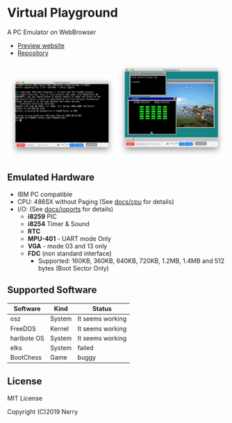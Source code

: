 # Virtual Playground

A PC Emulator on WebBrowser

- [Preview website](https://nerry.jp/vpc/)
- [Repository](https://github.com/neri/vpc/)

<img src="images/ss1.png" width="50%"><img src="images/ss2.png" width="50%">

## Emulated Hardware

- IBM PC compatible
- CPU: 486SX without Paging (See [docs/cpu](docs/cpu.md) for details)
- I/O: (See [docs/ioports](docs/ioports.md) for details)
  - **i8259** PIC
  - **i8254** Timer & Sound
  <!-- - **UART** - DISABLED -->
  - **RTC**
  - **MPU-401** - UART mode Only
  - **VGA** - mode 03 and 13 only
  - **FDC** (non standard interface)
    - Supported: 160KB, 360KB, 640KB, 720KB, 1.2MB, 1.4MB and 512 bytes (Boot Sector Only)

## Supported Software

|Software|Kind|Status|
|-|-|-|
|osz|System|It seems working|
|FreeDOS|Kernel|It seems working|
|haribote OS|System|It seems working|
|elks|System|failed|
|BootChess|Game|buggy|

## License

MIT License

Copyright (C)2019 Nerry
